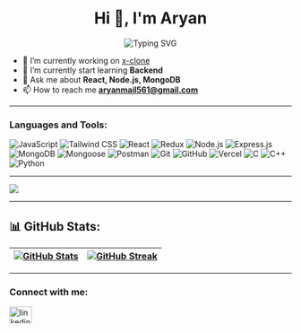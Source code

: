 <h1 align="center">Hi 👋, I'm Aryan</h1>
<p align="center">
  <img src="https://readme-typing-svg.herokuapp.com?font=Fira+Code&size=24&pause=1000&color=36BCF7&center=true&vCenter=true&width=435&lines=Frontend+Developer;Backend+Developer;Always+learning+new+tech!" alt="Typing SVG" />
</p>


- 🔭 I’m currently working on [x-clone](https://github.com/HimanshuTamoli24/x-clone)
- 🌱 I’m currently start learning **Backend**
- 💬 Ask me about **React, Node.js, MongoDB**  
- 📫 How to reach me **aryanmail561@gmail.com**

---

<h3 align="left">Languages and Tools:</h3>

![JavaScript](https://img.shields.io/badge/JavaScript-F7DF1E?style=for-the-badge&logo=javascript&logoColor=black)
![Tailwind CSS](https://img.shields.io/badge/Tailwind_CSS-38B2AC?style=for-the-badge&logo=tailwind-css&logoColor=white)
![React](https://img.shields.io/badge/React-61DAFB?style=for-the-badge&logo=react&logoColor=black)
![Redux](https://img.shields.io/badge/Redux-764ABC?style=for-the-badge&logo=redux&logoColor=white)
![Node.js](https://img.shields.io/badge/Node.js-339933?style=for-the-badge&logo=node.js&logoColor=white)
![Express.js](https://img.shields.io/badge/Express.js-000000?style=for-the-badge&logo=express&logoColor=white)
![MongoDB](https://img.shields.io/badge/MongoDB-47A248?style=for-the-badge&logo=mongodb&logoColor=white)
![Mongoose](https://img.shields.io/badge/Mongoose-800000?style=for-the-badge&logo=mongoose&logoColor=white)
![Postman](https://img.shields.io/badge/Postman-FF6C37?style=for-the-badge&logo=postman&logoColor=white)
![Git](https://img.shields.io/badge/Git-F05032?style=for-the-badge&logo=git&logoColor=white)
![GitHub](https://img.shields.io/badge/GitHub-181717?style=for-the-badge&logo=github)
![Vercel](https://img.shields.io/badge/Vercel-000000?style=for-the-badge&logo=vercel&logoColor=white)
![C](https://img.shields.io/badge/C-00599C?style=for-the-badge&logo=c&logoColor=white)
![C++](https://img.shields.io/badge/C++-00599C?style=for-the-badge&logo=c%2B%2B&logoColor=white)
![Python](https://img.shields.io/badge/Python-3776AB?style=for-the-badge&logo=python&logoColor=white)

---

[![](https://github-readme-activity-graph.vercel.app/graph?username=aryan-561&bg_color=02011e&color=ffffff&line=37ff00&point=ffffff&area=true&hide_border=true)](https://github.com/HimanshuTamoli24)

---

## 📊 GitHub Stats:
| <a href="https://github.com/aryan-561"><img align="center" src="https://github-readme-stats.vercel.app/api?username=aryan-561&show_icons=true&include_all_commits=true&theme=radical&hide_border=true" alt="GitHub Stats" /></a> | <a href="https://github.com/Aryan-561"><img align="center" src="https://github-readme-streak-stats.herokuapp.com/?user=aryan-561&theme=radical&hide_border=true" alt="GitHub Streak" /></a> |
|---|---|

---

<h3 align="left">Connect with me:</h3>
<p align="left">
<!-- <a href="https://twitter.com/aryan_3_14" target="blank"><img align="center" src="https://raw.githubusercontent.com/rahuldkjain/github-profile-readme-generator/master/src/images/icons/Social/twitter.svg" alt="aryan_3_14" height="30" width="40" /></a> -->
<a href="https://linkedin.com/in/linkedin.com/in/aryan-ab64822ba/" target="blank"><img align="center" src="https://raw.githubusercontent.com/rahuldkjain/github-profile-readme-generator/master/src/images/icons/Social/linked-in-alt.svg" alt="linkedin.com/in/aryan-ab64822ba/" height="30" width="40" /></a>
</p>
